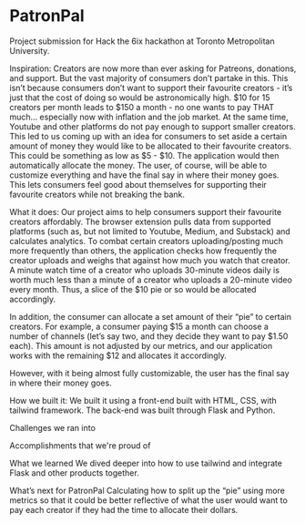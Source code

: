 # PatronPal
Project submission for Hack the 6ix hackathon at Toronto Metropolitan University.


Inspiration:
Creators are now more than ever asking for Patreons, donations, and support. But the vast majority of consumers don’t partake in this. 
This isn’t because consumers don’t want to support their favourite creators - it’s just that the cost of doing so would be astronomically high. 
$10 for 15 creators per month leads to $150 a month - no one wants to pay THAT much… especially now with inflation and the job market. 
At the same time, Youtube and other platforms do not pay enough to support smaller creators. 
This led to us coming up with an idea for consumers to set aside a certain amount of money they would like to be allocated to their favourite creators. 
This could be something as low as $5 - $10. The application would then automatically allocate the money. 
The user, of course, will be able to customize everything and have the final say in where their money goes. 
This lets consumers feel good about themselves for supporting their favourite creators while not breaking the bank.


What it does:
Our project aims to help consumers support their favourite creators affordably. 
The browser extension pulls data from supported platforms (such as, but not limited to Youtube, Medium, and Substack) and calculates analytics. 
To combat certain creators uploading/posting much more frequently than others, the application checks how frequently the creator uploads and weighs that against how much you watch that creator. 
A minute watch time of a creator who uploads 30-minute videos daily is worth much less than a minute of a creator who uploads a 20-minute video every month. 
Thus, a slice of the $10 pie or so would be allocated accordingly.

In addition, the consumer can allocate a set amount of their “pie” to certain creators. 
For example, a consumer paying $15 a month can choose a number of channels (let’s say two, and they decide they want to pay $1.50 each). 
This amount is not adjusted by our metrics, and our application works with the remaining $12 and allocates it accordingly.

However, with it being almost fully customizable, the user has the final say in where their money goes.


How we built it:
We built it using a front-end built with HTML, CSS, with tailwind framework. The back-end was built through Flask and Python. 


Challenges we ran into


Accomplishments that we're proud of


What we learned
We dived deeper into how to use tailwind and integrate Flask and other products together. 


What’s next for PatronPal
Calculating how to split up the “pie” using more metrics so that it could be better reflective of what the user would want to pay each creator if they had the time to allocate their dollars. 
